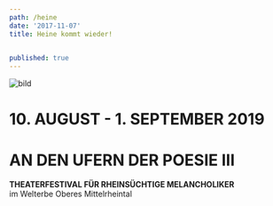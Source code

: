 ```yaml
---
path: /heine
date: '2017-11-07'
title: Heine kommt wieder!        
        

published: true
---
```


![bild](/ufer-paddel.jpg)

# 10. AUGUST - 1. SEPTEMBER 2019   
# AN DEN UFERN DER POESIE III       
**THEATERFESTIVAL FÜR RHEINSÜCHTIGE MELANCHOLIKER**    
im Welterbe Oberes Mittelrheintal

